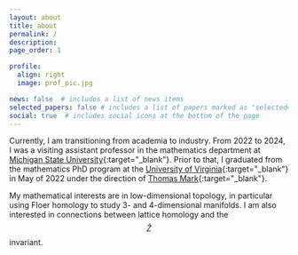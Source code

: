 ```yaml
---
layout: about
title: about
permalink: /
description:
page_order: 1

profile:
  align: right
  image: prof_pic.jpg

news: false  # includes a list of news items
selected_papers: false # includes a list of papers marked as "selected={true}"
social: true  # includes social icons at the bottom of the page
---
```


Currently, I am transitioning from academia to industry. From 2022 to 2024, I was a visiting assistant professor in the mathematics department at [Michigan State University](https://math.msu.edu){:target="_blank"}. Prior to that, I graduated from the mathematics PhD program at the
[University of Virginia](https://math.virginia.edu){:target="_blank"} in May of 2022 under the direction of [Thomas Mark](https://uva.theopenscholar.com/tom-mark){:target="_blank"}.

My mathematical interests are in low-dimensional topology, in particular using Floer homology to study 3- and
4-dimensional manifolds. I am also interested in connections between lattice homology
and the $$\widehat{Z}$$ invariant.

